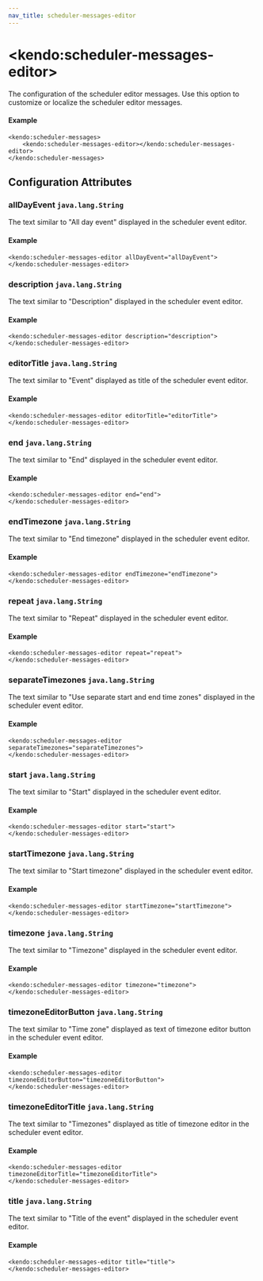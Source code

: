 ```yaml
---
nav_title: scheduler-messages-editor
---
```


# \<kendo:scheduler-messages-editor\>

The configuration of the scheduler editor messages. Use this option to customize or localize the scheduler editor messages.

#### Example
    <kendo:scheduler-messages>
        <kendo:scheduler-messages-editor></kendo:scheduler-messages-editor>
    </kendo:scheduler-messages>

## Configuration Attributes

### allDayEvent `java.lang.String`

The text similar to "All day event" displayed in the scheduler event editor.

#### Example
    <kendo:scheduler-messages-editor allDayEvent="allDayEvent">
    </kendo:scheduler-messages-editor>

### description `java.lang.String`

The text similar to "Description" displayed in the scheduler event editor.

#### Example
    <kendo:scheduler-messages-editor description="description">
    </kendo:scheduler-messages-editor>

### editorTitle `java.lang.String`

The text similar to "Event" displayed as title of the scheduler event editor.

#### Example
    <kendo:scheduler-messages-editor editorTitle="editorTitle">
    </kendo:scheduler-messages-editor>

### end `java.lang.String`

The text similar to "End" displayed in the scheduler event editor.

#### Example
    <kendo:scheduler-messages-editor end="end">
    </kendo:scheduler-messages-editor>

### endTimezone `java.lang.String`

The text similar to "End timezone" displayed in the scheduler event editor.

#### Example
    <kendo:scheduler-messages-editor endTimezone="endTimezone">
    </kendo:scheduler-messages-editor>

### repeat `java.lang.String`

The text similar to "Repeat" displayed in the scheduler event editor.

#### Example
    <kendo:scheduler-messages-editor repeat="repeat">
    </kendo:scheduler-messages-editor>

### separateTimezones `java.lang.String`

The text similar to "Use separate start and end time zones" displayed in the scheduler event editor.

#### Example
    <kendo:scheduler-messages-editor separateTimezones="separateTimezones">
    </kendo:scheduler-messages-editor>

### start `java.lang.String`

The text similar to "Start" displayed in the scheduler event editor.

#### Example
    <kendo:scheduler-messages-editor start="start">
    </kendo:scheduler-messages-editor>

### startTimezone `java.lang.String`

The text similar to "Start timezone" displayed in the scheduler event editor.

#### Example
    <kendo:scheduler-messages-editor startTimezone="startTimezone">
    </kendo:scheduler-messages-editor>

### timezone `java.lang.String`

The text similar to "Timezone" displayed in the scheduler event editor.

#### Example
    <kendo:scheduler-messages-editor timezone="timezone">
    </kendo:scheduler-messages-editor>

### timezoneEditorButton `java.lang.String`

The text similar to "Time zone" displayed as text of timezone editor button in the scheduler event editor.

#### Example
    <kendo:scheduler-messages-editor timezoneEditorButton="timezoneEditorButton">
    </kendo:scheduler-messages-editor>

### timezoneEditorTitle `java.lang.String`

The text similar to "Timezones" displayed as title of timezone editor in the scheduler event editor.

#### Example
    <kendo:scheduler-messages-editor timezoneEditorTitle="timezoneEditorTitle">
    </kendo:scheduler-messages-editor>

### title `java.lang.String`

The text similar to "Title of the event" displayed in the scheduler event editor.

#### Example
    <kendo:scheduler-messages-editor title="title">
    </kendo:scheduler-messages-editor>

